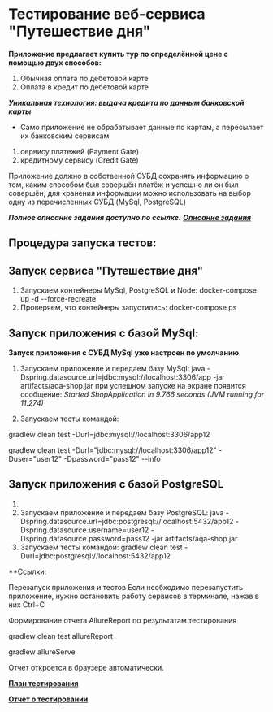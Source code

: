 # Тестирование веб-сервиса "Путешествие дня"
**Приложение предлагает купить тур по определённой цене с помощью двух способов:**

1. Обычная оплата по дебетовой карте
1. Оплата в кредит по дебетовой карте

**_Уникальная технология: выдача кредита по данным банковской карты_**
- Само приложение не обрабатывает данные по картам, а пересылает их банковским сервисам:
1. сервису платежей (Payment Gate)
1. кредитному сервису (Credit Gate)

Приложение должно в собственной СУБД сохранять информацию о том, каким способом был совершён платёж и успешно ли он был совершён,
для хранения информации можно использовать на выбор одну из перечисленных СУБД (MySql, PostgreSQL)

**_Полное описание задания доступно по ссылке:_** **_[Описание задания](https://github.com/netology-code/qa-diploma "Описание задания")_**

## Процедура запуска тестов:

## Запуск сервиса "Путешествие дня"
1. Запускаем контейнеры MySql, PostgreSQL и Node:  docker-compose up -d --force-recreate
1. Проверяем, что контейнеры запустились: docker-compose ps

## Запуск приложения с базой MySql:
**Запуск приложения с СУБД MySql уже настроен по умолчанию.**
1. Запускаем приложение и передаем базу MySql:
   java -Dspring.datasource.url=jdbc:mysql://localhost:3306/app -jar artifacts/aqa-shop.jar
   при успешном запуске на экране появится сообщение: _Started ShopApplication in 9.766 seconds (JVM running for 11.274)_

1. Запускаем тесты командой:

gradlew clean test -Durl=jdbc:mysql://localhost:3306/app12   

   gradlew clean test -Durl="jdbc:mysql://localhost:3306/app12" -Duser="user12" -Dpassword="pass12" --info

## Запуск приложения с базой PostgreSQL
1. 
1. Запускаем приложение и передаем базу PostgreSQL: 
   java -Dspring.datasource.url=jdbc:postgresql://localhost:5432/app12 -Dspring.datasource.username=user12 -Dspring.datasource.password=pass12 -jar artifacts/aqa-shop.jar
1. Запускаем тесты командой:
   gradlew clean test -Durl=jdbc:postgresql://localhost:5432/app12


**Ссылки:


Перезапуск приложения и тестов
Если необходимо перезапустить приложение, нужно остановить работу сервисов в терминале, нажав в них Ctrl+С

Формирование отчета AllureReport по результатам тестирования

gradlew clean test allureReport

gradlew allureServe

Отчет откроется в браузере автоматически. 

**[План тестирования](https://github.com/rabmail/Portfolio/blob/850c090453cb6c0ef8b7459c6cdbbe4f62e878bc/Report/Plan.md "План тестирования")**

**[Отчет о тестировании](https://github.com/rabmail/Portfolio/blob/b7187f6e455a59a1c86ce2b035e251c647cec4a4/Report/Report.md "Отчет о тестировании")**
